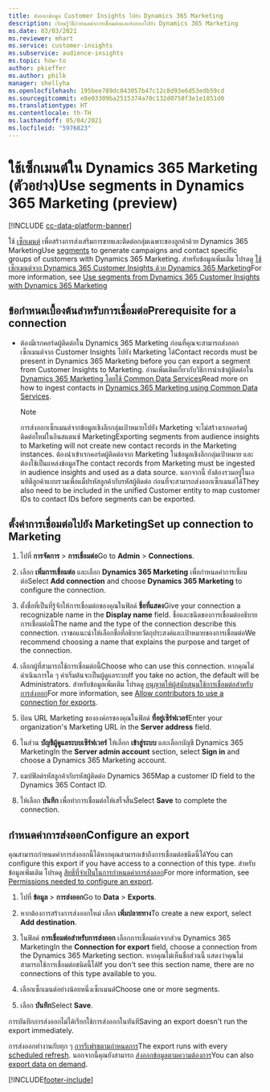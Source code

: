 ```yaml
---
title: ส่งออกข้อมูล Customer Insights ไปยัง Dynamics 365 Marketing
description: เรียนรู้วิธีกำหนดค่าการเชื่อมต่อและส่งออกไปยัง Dynamics 365 Marketing
ms.date: 03/03/2021
ms.reviewer: mhart
ms.service: customer-insights
ms.subservice: audience-insights
ms.topic: how-to
author: pkieffer
ms.author: philk
manager: shellyha
ms.openlocfilehash: 195bee789dc043057b47c12c8d93e6d53edb59cd
ms.sourcegitcommit: e8e03309ba2515374a70c132d0758f3e1e1851d0
ms.translationtype: HT
ms.contentlocale: th-TH
ms.lasthandoff: 05/04/2021
ms.locfileid: "5976823"
---
```

# <a name="use-segments-in-dynamics-365-marketing-preview"></a><span data-ttu-id="c8e32-103">ใช้เซ็กเมนต์ใน Dynamics 365 Marketing (ตัวอย่าง)</span><span class="sxs-lookup"><span data-stu-id="c8e32-103">Use segments in Dynamics 365 Marketing (preview)</span></span>

[!INCLUDE [cc-data-platform-banner](../includes/cc-data-platform-banner.md)]

<span data-ttu-id="c8e32-104">ใช้ [เซ็กเมนต์](segments.md) เพื่อสร้างการส่งเสริมการขายและติดต่อกลุ่มเฉพาะของลูกค้าด้วย Dynamics 365 Marketing</span><span class="sxs-lookup"><span data-stu-id="c8e32-104">Use [segments](segments.md) to generate campaigns and contact specific groups of customers with Dynamics 365 Marketing.</span></span> <span data-ttu-id="c8e32-105">สำหรับข้อมูลเพิ่มเติม โปรดดู [ใช้เซ็กเมนต์จาก Dynamics 365 Customer Insights ด้วย Dynamics 365 Marketing](/dynamics365/marketing/customer-insights-segments)</span><span class="sxs-lookup"><span data-stu-id="c8e32-105">For more information, see [Use segments from Dynamics 365 Customer Insights with Dynamics 365 Marketing](/dynamics365/marketing/customer-insights-segments)</span></span>

## <a name="prerequisite-for-a-connection"></a><span data-ttu-id="c8e32-106">ข้อกำหนดเบื้องต้นสำหรับการเชื่อมต่อ</span><span class="sxs-lookup"><span data-stu-id="c8e32-106">Prerequisite for a connection</span></span>

- <span data-ttu-id="c8e32-107">ต้องมีเรกคอร์ดผู้ติดต่อใน Dynamics 365 Marketing ก่อนที่คุณจะสามารถส่งออกเซ็กเมนต์จาก Customer Insights ไปยัง Marketing ได้</span><span class="sxs-lookup"><span data-stu-id="c8e32-107">Contact records must be present in Dynamics 365 Marketing before you can export a segment from Customer Insights to Marketing.</span></span> <span data-ttu-id="c8e32-108">อ่านเพิ่มเติมเกี่ยวกับวิธีการนำเข้าผู้ติดต่อใน [Dynamics 365 Marketing โดยใช้ Common Data Services](connect-power-query.md)</span><span class="sxs-lookup"><span data-stu-id="c8e32-108">Read more on how to ingest contacts in [Dynamics 365 Marketing using Common Data Services](connect-power-query.md).</span></span>

  > [!NOTE]
  > <span data-ttu-id="c8e32-109">การส่งออกเซ็กเมนต์จากข้อมูลเชิงลึกกลุ่มเป้าหมายไปยัง Marketing จะไม่สร้างเรกคอร์ดผู้ติดต่อใหม่ในอินสแตนซ์ Marketing</span><span class="sxs-lookup"><span data-stu-id="c8e32-109">Exporting segments from audience insights to Marketing will not create new contact records in the Marketing instances.</span></span> <span data-ttu-id="c8e32-110">ต้องนำเข้าเรกคอร์ดผู้ติดต่อจาก Marketing ในข้อมูลเชิงลึกกลุ่มเป้าหมาย และต้องใช้เป็นแหล่งข้อมูล</span><span class="sxs-lookup"><span data-stu-id="c8e32-110">The contact records from Marketing must be ingested in audience insights and used as a data source.</span></span> <span data-ttu-id="c8e32-111">นอกจากนี้ ยังต้องรวมอยู่ในเอนทิตีลูกค้าแบบรวมเพื่อแม็ปรหัสลูกค้ากับรหัสผู้ติดต่อ ก่อนที่จะสามารถส่งออกเซ็กเมนต์ได้</span><span class="sxs-lookup"><span data-stu-id="c8e32-111">They also need to be included in the unified Customer entity to map customer IDs to contact IDs before segments can be exported.</span></span>

## <a name="set-up-connection-to-marketing"></a><span data-ttu-id="c8e32-112">ตั้งค่าการเชื่อมต่อไปยัง Marketing</span><span class="sxs-lookup"><span data-stu-id="c8e32-112">Set up connection to Marketing</span></span>

1. <span data-ttu-id="c8e32-113">ไปที่ **การจัดการ** > **การเชื่อมต่อ**</span><span class="sxs-lookup"><span data-stu-id="c8e32-113">Go to **Admin** > **Connections**.</span></span>

1. <span data-ttu-id="c8e32-114">เลือก **เพิ่มการเชื่อมต่อ** และเลือก **Dynamics 365 Marketing** เพื่อกำหนดค่าการเชื่อมต่อ</span><span class="sxs-lookup"><span data-stu-id="c8e32-114">Select **Add connection** and choose **Dynamics 365 Marketing** to configure the connection.</span></span>

1. <span data-ttu-id="c8e32-115">ตั้งชื่อที่เป็นที่รู้จักให้การเชื่อมต่อของคุณในฟิลด์ **ชื่อที่แสดง**</span><span class="sxs-lookup"><span data-stu-id="c8e32-115">Give your connection a recognizable name in the **Display name** field.</span></span> <span data-ttu-id="c8e32-116">ชื่อและชนิดของการเชื่อมต่ออธิบายการเชื่อมต่อนี้</span><span class="sxs-lookup"><span data-stu-id="c8e32-116">The name and the type of the connection describe this connection.</span></span> <span data-ttu-id="c8e32-117">เราขอแนะนำให้เลือกชื่อที่อธิบายวัตถุประสงค์และเป้าหมายของการเชื่อมต่อ</span><span class="sxs-lookup"><span data-stu-id="c8e32-117">We recommend choosing a name that explains the purpose and target of the connection.</span></span>

1. <span data-ttu-id="c8e32-118">เลือกผู้ที่สามารถใช้การเชื่อมต่อนี้</span><span class="sxs-lookup"><span data-stu-id="c8e32-118">Choose who can use this connection.</span></span> <span data-ttu-id="c8e32-119">หากคุณไม่ดำเนินการใด ๆ ค่าเริ่มต้นจะเป็นผู้ดูแลระบบ</span><span class="sxs-lookup"><span data-stu-id="c8e32-119">If you take no action, the default will be Administrators.</span></span> <span data-ttu-id="c8e32-120">สำหรับข้อมูลเพิ่มเติม โปรดดู [อนุญาตให้ผู้สนับสนุนใช้การเชื่อมต่อสำหรับการส่งออก](connections.md#allow-contributors-to-use-a-connection-for-exports)</span><span class="sxs-lookup"><span data-stu-id="c8e32-120">For more information, see [Allow contributors to use a connection for exports](connections.md#allow-contributors-to-use-a-connection-for-exports).</span></span>

1. <span data-ttu-id="c8e32-121">ป้อน URL Marketing ขององค์กรของคุณในฟิลด์ **ที่อยู่เซิร์ฟเวอร์**</span><span class="sxs-lookup"><span data-stu-id="c8e32-121">Enter your organization's Marketing URL in the **Server address** field.</span></span>

1. <span data-ttu-id="c8e32-122">ในส่วน **บัญชีผู้ดูแลระบบเซิร์ฟเวอร์** ให้เลือก **เข้าสู่ระบบ** และเลือกบัญชี Dynamics 365 Marketing</span><span class="sxs-lookup"><span data-stu-id="c8e32-122">In the **Server admin account** section, select **Sign in** and choose a Dynamics 365 Marketing account.</span></span>

1. <span data-ttu-id="c8e32-123">แมปฟิลด์รหัสลูกค้ากับรหัสผู้ติดต่อ Dynamics 365</span><span class="sxs-lookup"><span data-stu-id="c8e32-123">Map a customer ID field to the Dynamics 365 Contact ID.</span></span>

1. <span data-ttu-id="c8e32-124">ให้เลือก **บันทึก** เพื่อทำการเชื่อมต่อให้เสร็จสิ้น</span><span class="sxs-lookup"><span data-stu-id="c8e32-124">Select **Save** to complete the connection.</span></span> 

## <a name="configure-an-export"></a><span data-ttu-id="c8e32-125">กำหนดค่าการส่งออก</span><span class="sxs-lookup"><span data-stu-id="c8e32-125">Configure an export</span></span>

<span data-ttu-id="c8e32-126">คุณสามารถกำหนดค่าการส่งออกนี้ได้หากคุณสามารถเข้าถึงการเชื่อมต่อชนิดนี้ได้</span><span class="sxs-lookup"><span data-stu-id="c8e32-126">You can configure this export if you have access to a connection of this type.</span></span> <span data-ttu-id="c8e32-127">สำหรับข้อมูลเพิ่มเติม โปรดดู [สิทธิ์ที่จำเป็นในการกำหนดค่าการส่งออก](export-destinations.md#set-up-a-new-export)</span><span class="sxs-lookup"><span data-stu-id="c8e32-127">For more information, see [Permissions needed to configure an export](export-destinations.md#set-up-a-new-export).</span></span>

1. <span data-ttu-id="c8e32-128">ไปที่ **ข้อมูล** > **การส่งออก**</span><span class="sxs-lookup"><span data-stu-id="c8e32-128">Go to **Data** > **Exports**.</span></span>

1. <span data-ttu-id="c8e32-129">หากต้องการสร้างการส่งออกใหม่ เลือก **เพิ่มปลายทาง**</span><span class="sxs-lookup"><span data-stu-id="c8e32-129">To create a new export, select **Add destination**.</span></span>

1. <span data-ttu-id="c8e32-130">ในฟิลด์ **การเชื่อมต่อสำหรับการส่งออก** เลือกการเชื่อมต่อจากส่วน Dynamics 365 Marketing</span><span class="sxs-lookup"><span data-stu-id="c8e32-130">In the **Connection for export** field, choose a connection from the Dynamics 365 Marketing section.</span></span> <span data-ttu-id="c8e32-131">หากคุณไม่เห็นชื่อส่วนนี้ แสดงว่าคุณไม่สามารถใช้การเชื่อมต่อชนิดนี้ได้</span><span class="sxs-lookup"><span data-stu-id="c8e32-131">If you don't see this section name, there are no connections of this type available to you.</span></span>

1. <span data-ttu-id="c8e32-132">เลือกเซ็กเมนต์อย่างน้อยหนึ่งเซ็กเมนต์</span><span class="sxs-lookup"><span data-stu-id="c8e32-132">Choose one or more segments.</span></span>

1. <span data-ttu-id="c8e32-133">เลือก **บันทึก**</span><span class="sxs-lookup"><span data-stu-id="c8e32-133">Select **Save**.</span></span>

<span data-ttu-id="c8e32-134">การบันทึกการส่งออกไม่ได้เรียกใช้การส่งออกในทันที</span><span class="sxs-lookup"><span data-stu-id="c8e32-134">Saving an export doesn't run the export immediately.</span></span>

<span data-ttu-id="c8e32-135">การส่งออกทำงานกับทุก ๆ [การรีเฟรชตามกำหนดการ](system.md#schedule-tab)</span><span class="sxs-lookup"><span data-stu-id="c8e32-135">The export runs with every [scheduled refresh](system.md#schedule-tab).</span></span> <span data-ttu-id="c8e32-136">นอกจากนี้คุณยังสามารถ [ส่งออกข้อมูลตามความต้องการ](export-destinations.md#run-exports-on-demand)</span><span class="sxs-lookup"><span data-stu-id="c8e32-136">You can also [export data on demand](export-destinations.md#run-exports-on-demand).</span></span> 

[!INCLUDE[footer-include](../includes/footer-banner.md)]
